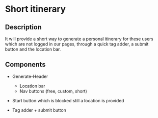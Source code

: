 # Short itinerary

## Description

It will provide a short way to generate a personal itinerary for these users which are not logged in our pages, through a quick tag adder, a submit button and the location bar.

## Components
  - Generate-Header
    - Location bar
    - Nav buttons (free, custom, short)

  - Start button which is blocked still a location is provided
  
  - Tag adder + submit button
  
  